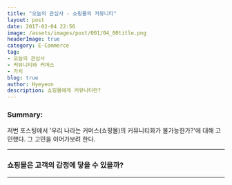 ```yaml
---
title: "오늘의 관심사 - 쇼핑몰의 커뮤니티"
layout: post
date: 2017-02-04 22:56
image: /assets/images/post/001/04_00title.png
headerImage: true
category: E-Commerce
tag:
- 오늘의 관심사
- 커뮤니티와 커머스
- 가치
blog: true
author: Hyeyeon
description: 쇼핑몰에게 커뮤니티란?
---
```


### Summary:

저번 포스팅에서 '우리 나라는 커머스(쇼핑몰)의 커뮤니티화가 불가능한가?'에 대해 고민했다. 그 고민을 이어가보려 한다.

---


### 쇼핑몰은 고객의 감정에 닿을 수 있을까?

---
